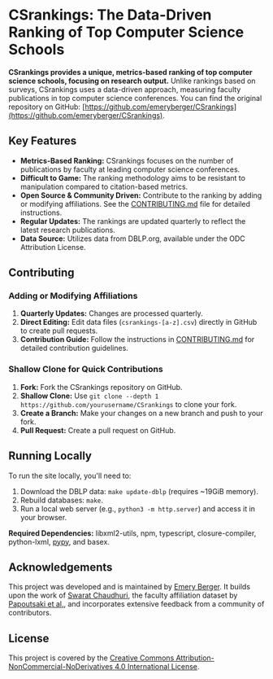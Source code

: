 # CSrankings: The Data-Driven Ranking of Top Computer Science Schools

**CSrankings provides a unique, metrics-based ranking of top computer science schools, focusing on research output.** Unlike rankings based on surveys, CSrankings uses a data-driven approach, measuring faculty publications in top computer science conferences.  You can find the original repository on GitHub: [https://github.com/emeryberger/CSrankings](https://github.com/emeryberger/CSrankings).

## Key Features

*   **Metrics-Based Ranking:** CSrankings focuses on the number of publications by faculty at leading computer science conferences.
*   **Difficult to Game:**  The ranking methodology aims to be resistant to manipulation compared to citation-based metrics.
*   **Open Source & Community Driven:**  Contribute to the ranking by adding or modifying affiliations.  See the [CONTRIBUTING.md](CONTRIBUTING.md) file for detailed instructions.
*   **Regular Updates:**  The rankings are updated quarterly to reflect the latest research publications.
*   **Data Source:** Utilizes data from DBLP.org, available under the ODC Attribution License.

## Contributing

### Adding or Modifying Affiliations

1.  **Quarterly Updates:** Changes are processed quarterly.
2.  **Direct Editing:** Edit data files (`csrankings-[a-z].csv`) directly in GitHub to create pull requests.
3.  **Contribution Guide:** Follow the instructions in [CONTRIBUTING.md](CONTRIBUTING.md) for detailed contribution guidelines.

### Shallow Clone for Quick Contributions

1.  **Fork:** Fork the CSrankings repository on GitHub.
2.  **Shallow Clone:** Use `git clone --depth 1 https://github.com/yourusername/CSrankings` to clone your fork.
3.  **Create a Branch:** Make your changes on a new branch and push to your fork.
4.  **Pull Request:** Create a pull request on GitHub.

## Running Locally

To run the site locally, you'll need to:

1.  Download the DBLP data: `make update-dblp` (requires ~19GiB memory).
2.  Rebuild databases: `make`.
3.  Run a local web server (e.g., `python3 -m http.server`) and access it in your browser.

**Required Dependencies:** libxml2-utils, npm, typescript, closure-compiler, python-lxml, [pypy](https://doc.pypy.org/en/latest/install.html), and basex.

## Acknowledgements

This project was developed and is maintained by [Emery Berger](https://emeryberger.com). It builds upon the work of [Swarat Chaudhuri](https://www.cs.utexas.edu/~swarat/), the faculty affiliation dataset by [Papoutsaki et al.](http://cs.brown.edu/people/alexpap/faculty_dataset.html), and incorporates extensive feedback from a community of contributors.

## License

This project is covered by the [Creative Commons Attribution-NonCommercial-NoDerivatives 4.0 International License](https://creativecommons.org/licenses/by-nc-nd/4.0/).